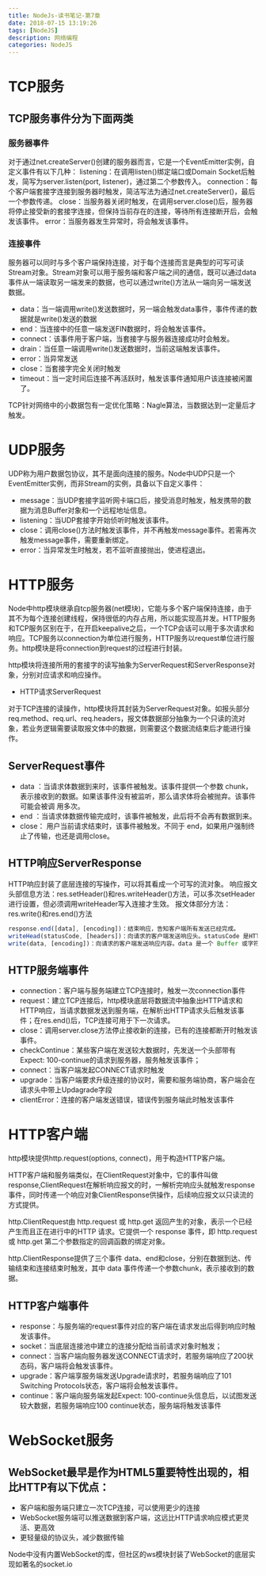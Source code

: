 ```yaml
---
title: NodeJs-读书笔记-第7章
date: 2018-07-15 13:19:26
tags: [NodeJS]
description: 网络编程
categories: NodeJS
---
```

# TCP服务
## TCP服务事件分为下面两类
### 服务器事件

对于通过net.createServer()创建的服务器而言，它是一个EventEmitter实例，自定义事件有以下几种：
listening：在调用listen()绑定端口或Domain Socket后触发，简写为server.listen(port, listener)，通过第二个参数传入。
connection：每个客户端套接字连接到服务器时触发，简洁写法为通过net.createServer()，最后一个参数传递。
close：当服务器关闭时触发，在调用server.close()后，服务器将停止接受新的套接字连接，但保持当前存在的连接，等待所有连接断开后，会触发该事件。
error：当服务器发生异常时，将会触发该事件。

### 连接事件
服务器可以同时与多个客户端保持连接，对于每个连接而言是典型的可写可读Stream对象。Stream对象可以用于服务端和客户端之间的通信，既可以通过data事件从一端读取另一端发来的数据，也可以通过write()方法从一端向另一端发送数据。

* data：当一端调用write()发送数据时，另一端会触发data事件，事件传递的数据就是write()发送的数据
* end：当连接中的任意一端发送FIN数据时，将会触发该事件。
* connect：该事件用于客户端，当套接字与服务器连接成功时会触发。
* drain：当任意一端调用write()发送数据时，当前这端触发该事件。
* error：当异常发送
* close：当套接字完全关闭时触发
* timeout：当一定时间后连接不再活跃时，触发该事件通知用户该连接被闲置了。

TCP针对网络中的小数据包有一定优化策略：Nagle算法，当数据达到一定量后才触发。

# UDP服务

UDP称为用户数据包协议，其不是面向连接的服务。Node中UDP只是一个EventEmitter实例，而非Stream的实例，具备以下自定义事件：
* message：当UDP套接字监听网卡端口后，接受消息时触发，触发携带的数据为消息Buffer对象和一个远程地址信息。
* listening：当UDP套接字开始侦听时触发该事件。
* close：调用close()方法时触发该事件，并不再触发message事件。若需再次触发message事件，需要重新绑定。
* error：当异常发生时触发，若不监听直接抛出，使进程退出。

# HTTP服务

Node中http模块继承自tcp服务器(net模块)，它能与多个客户端保持连接，由于其不为每个连接创建线程，保持很低的内存占用，所以能实现高并发。HTTP服务和TCP服务区别在于，在开启keepalive之后，一个TCP会话可以用于多次请求和响应。TCP服务以connection为单位进行服务，HTTP服务以request单位进行服务。http模块是将connection到request的过程进行封装。

http模块将连接所用的套接字的读写抽象为ServerRequest和ServerResponse对象，分别对应请求和响应操作。

* HTTP请求ServerRequest

对于TCP连接的读操作，http模块将其封装为ServerRequest对象。如报头部分req.method、req.url、req.headers，报文体数据部分抽象为一个只读的流对象，若业务逻辑需要读取报文体中的数据，则需要这个数据流结束后才能进行操作。

## ServerRequest事件

* data ：当请求体数据到来时，该事件被触发。该事件提供一个参数 chunk，表示接收到的数据。如果该事件没有被监听，那么请求体将会被抛弃。该事件可能会被调 用多次。 
* end ：当请求体数据传输完成时，该事件被触发，此后将不会再有数据到来。
* close： 用户当前请求结束时，该事件被触发。不同于 end，如果用户强制终止了传输，也还是调用close。

## HTTP响应ServerResponse
HTTP响应封装了底层连接的写操作，可以将其看成一个可写的流对象。
响应报文头部信息方法：res.setHeader()和res.writeHeader()方法，可以多次setHeader进行设置，但必须调用writeHeader写入连接才生效。
报文体部分方法：res.write()和res.end()方法

```javascript
response.end([data], [encoding])：结束响应，告知客户端所有发送已经完成。
writeHead(statusCode, [headers])：向请求的客户端发送响应头。statusCode 是HTTP 状态码。headers是一个类似关联数组的对象，表示响应头的每个属性。
write(data, [encoding])：向请求的客户端发送响应内容。data 是一个 Buffer 或字符串，表示要发送的内容。
```

## HTTP服务端事件

* connection：客户端与服务端建立TCP连接时，触发一次connection事件
* request：建立TCP连接后，http模块底层将数据流中抽象出HTTP请求和HTTP响应，当请求数据发送到服务端，在解析出HTTP请求头后触发该事件；在res.end()后，TCP连接可用于下一次请求。
* close：调用server.close方法停止接收新的连接，已有的连接都断开时触发该事件。
* checkContinue：某些客户端在发送较大数据时，先发送一个头部带有Expect: 100-continue的请求到服务器，服务触发该事件；
* connect：当客户端发起CONNECT请求时触发
* upgrade：当客户端要求升级连接的协议时，需要和服务端协商，客户端会在请求头中带上Updagrade字段
* clientError：连接的客户端发送错误，错误传到服务端此时触发该事件

# HTTP客户端

http模块提供http.request(options, connect)，用于构造HTTP客户端。

HTTP客户端和服务端类似，在ClientRequest对象中，它的事件叫做response,ClientRequest在解析响应报文的时，一解析完响应头就触发response事件，同时传递一个响应对象ClientResponse供操作，后续响应报文以只读流的方式提供。

http.ClientRequest由 http.request 或 http.get 返回产生的对象，表示一个已经产生而且正在进行中的HTTP 请求。它提供一个 response 事件，即 http.request 或 http.get 第二个参数指定的回调函数的绑定对象。

http.ClientResponse提供了三个事件 data、end和close，分别在数据到达、传输结束和连接结束时触发，其中 data 事件传递一个参数chunk，表示接收到的数据。

## HTTP客户端事件

* response：与服务端的request事件对应的客户端在请求发出后得到响应时触发该事件。
* socket：当底层连接池中建立的连接分配给当前请求对象时触发；
* connect：当客户端向服务器发送CONNECT请求时，若服务端响应了200状态码，客户端将会触发该事件。
* upgrade：客户端享服务端发送Upgrade请求时，若服务端响应了101 Switching Protocols状态，客户端将会触发该事件。
* continue：客户端向服务端发起Expect: 100-continue头信息后，以试图发送较大数据，若服务端响应100 continue状态，服务端将触发该事件

# WebSocket服务

## WebSocket最早是作为HTML5重要特性出现的，相比HTTP有以下优点：

* 客户端和服务端只建立一次TCP连接，可以使用更少的连接
* WebSocket服务端可以推送数据到客户端，这远比HTTP请求响应模式更灵活、更高效
* 更轻量级的协议头，减少数据传输

Node中没有内置WebSocket的库，但社区的ws模块封装了WebSocket的底层实现如著名的socket.io
